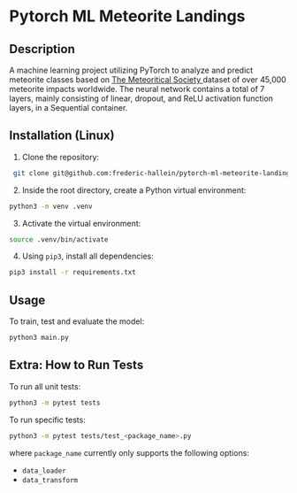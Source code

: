 # Pytorch ML Meteorite Landings

## Description

A machine learning project utilizing PyTorch to analyze and predict meteorite classes based on [The Meteoritical Society ](https://www.kaggle.com/datasets/nasa/meteorite-landings?resource=download) dataset of over 45,000 meteorite impacts worldwide. The neural network contains a total of 7 layers, mainly consisting of linear, dropout, and ReLU activation function layers, in a Sequential container.

## Installation (Linux)

1. Clone the repository:

```bash
 git clone git@github.com:frederic-hallein/pytorch-ml-meteorite-landings.git
```

2. Inside the root directory, create a Python virtual environment:

```bash
python3 -m venv .venv
```

3. Activate the virtual environment:

```bash
source .venv/bin/activate
```

4. Using ```pip3```, install all dependencies:

```bash
pip3 install -r requirements.txt
```

## Usage

To train, test and evaluate the model:

```bash
python3 main.py
```

## Extra: How to Run Tests

To run all unit tests:

```bash
python3 -m pytest tests
```

To run specific tests:

```bash
python3 -m pytest tests/test_<package_name>.py
```

where ```package_name``` currently only supports the following options:
- ```data_loader```
- ```data_transform```

